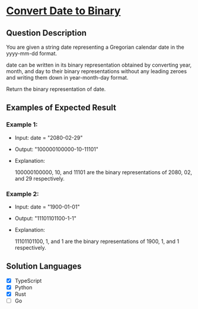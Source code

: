 # [Convert Date to Binary](https://leetcode.com/problems/convert-date-to-binary/description/)

## Question Description

You are given a string date representing a Gregorian calendar date in the yyyy-mm-dd format.

date can be written in its binary representation obtained by converting year, month, and day to their binary representations without any leading zeroes and writing them down in year-month-day format.

Return the binary representation of date.

## Examples of Expected Result

### Example 1:

- Input: date = "2080-02-29"

- Output: "100000100000-10-11101"

- Explanation:

  100000100000, 10, and 11101 are the binary representations of 2080, 02, and 29 respectively.

### Example 2:

- Input: date = "1900-01-01"

- Output: "11101101100-1-1"

- Explanation:

  11101101100, 1, and 1 are the binary representations of 1900, 1, and 1 respectively.

## Solution Languages

- [x] TypeScript
- [x] Python
- [x] Rust
- [ ] Go
